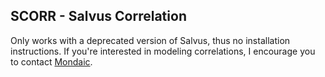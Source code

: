 ## SCORR - Salvus Correlation

Only works with a deprecated version of Salvus, thus no installation instructions. If you're interested in modeling correlations, I encourage you to contact [Mondaic](https://mondaic.com).